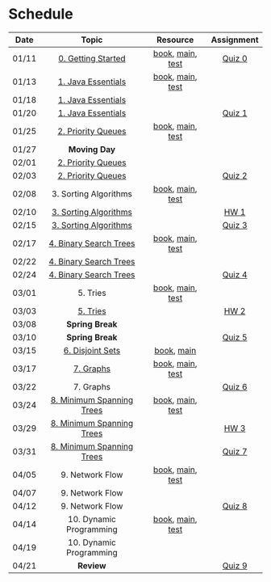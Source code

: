 # Schedule

| Date  |                                                                                  Topic                                                                                   |                                                                               Resource                                                                               |                              Assignment                             |
|:-----:|:------------------------------------------------------------------------------------------------------------------------------------------------------------------------:|:--------------------------------------------------------------------------------------------------------------------------------------------------------------------:|:-------------------------------------------------------------------:|
| 01/11 | [0. Getting Started](https://emory.zoom.us/rec/play/Vgk9nz_Z63vC0TG0MTBPXIRj-JrJMfxUp7J9IlZs0FvQb1zoPwClXlyCSsJs4SQPwCk3fXu8gUSsKovk.sIn0SpvcFiq96zMl?continueMode=true) |         [book](https://emory.gitbook.io/dsa-java/getting-started), [main](../src/main/java/edu/emory/cs/utils), [test](../src/test/java/edu/emory/cs/utils)          | [Quiz 0](https://canvas.emory.edu/courses/97976/assignments/554960) |
| 01/13 |                  [1. Java Essentials](https://emory.zoom.us/rec/share/ZNZBPh1VS0ybrUpNB46SwBCG-yYQvUQD54DyhSKxMbntqTgjedI-SjAfKI4CK3Y.LwpP5Dtygj5LQn13)                  |     [book](https://emory.gitbook.io/dsa-java/java-essentials), [main](../src/main/java/edu/emory/cs/algebraic), [test](../src/test/java/edu/emory/cs/algebraic)      |                                                                     |
| 01/18 |                 [1. Java Essentials](https://emory.zoom.us/rec/share/66oDNhckPbuNTcdKxoKz16uR7Q4DnRwbZXXwm1Aw1uvI6u6orIFwnL4xYdpqzAcv.hrMFrlyZlhJ94O8O)                  |                                                                                                                                                                      |                                                                     |
| 01/20 |                 [1. Java Essentials](https://emory.zoom.us/rec/share/XiM7qlOXYVtqPytQSmjND_AeZpBccnh44ske-R0Tbz1varmqhoT9_uHPn6ugu928.X5UJZ936R-OXPT-D)                  |                                                                                                                                                                      | [Quiz 1](https://canvas.emory.edu/courses/97976/assignments/554961) |
| 01/25 |                 [2. Priority Queues](https://emory.zoom.us/rec/share/ZKonCiekWhC4w0Fg0Aj0Z27HUn7c7ffbbwKwOnI0iF83sB88gQcMuPBCo8y7SSiK.iT29JpS6udEjOO2c)                  |         [book](https://emory.gitbook.io/dsa-java/priority-queues), [main](../src/main/java/edu/emory/cs/queue), [test](../src/test/java/edu/emory/cs/queue)          |                                                                     |
| 01/27 |                                                                              **Moving Day**                                                                              |                                                                                                                                                                      |                                                                     |
| 02/01 |                 [2. Priority Queues](https://emory.zoom.us/rec/share/kwBkriUsJHVsoZaT0G9-dghFgzFAkRN7dmX1JubmvHb1Q-kg34ieYduKAG_iz012.H2UIOehMy-kS32Se)                  |                                                                                                                                                                      |                                                                     |
| 02/03 |                 [2. Priority Queues](https://emory.zoom.us/rec/share/wIHEX9igUHANYtXuNSzmfOHVR2wIwXKxbl-QLiieBm8Q-NjwQbiIDlhclDM6ssRO.VbfGYcK0ol76FyWc)                  |                                                                                                                                                                      | [Quiz 2](https://canvas.emory.edu/courses/97976/assignments/554962) |
| 02/08 |                                                                          3. Sorting Algorithms                                                                           |         [book](https://emory.gitbook.io/dsa-java/sorting-algorithms), [main](../src/main/java/edu/emory/cs/sort), [test](../src/test/java/edu/emory/cs/sort)         |                                                                     |
| 02/10 |                [3. Sorting Algorithms](https://emory.zoom.us/rec/share/2XUplfgNT44pkb4XZdauU_glSnHuUAZGSH07sOj2LsblSLJsps6K3D-lics0jnc_.W7wmemKvm5eLXaNc)                |                                                                                                                                                                      |  [HW 1](https://canvas.emory.edu/courses/97976/assignments/554957)  |
| 02/15 |                [3. Sorting Algorithms](https://emory.zoom.us/rec/share/L1EBGj6QllTMBvIt23z9KT6ZpPqlhAhaCf6s8Cpu7MqWdfc0V-E0Psha-ShYOX1G.rT3bjis8maY94cA1)                |                                                                                                                                                                      | [Quiz 3](https://canvas.emory.edu/courses/97976/assignments/554963) |
| 02/17 |               [4. Binary Search Trees](https://emory.zoom.us/rec/share/jiJSCKfk9BbrlI_7NHtUpQIcitZJyw_hMj_Utrzv5O_YLoozHVwb9Y_u2H26u3YJ.uMP49i8fiyUduISW)                |        [book](https://emory.gitbook.io/dsa-java/binary-search-trees), [main](../src/main/java/edu/emory/cs/tree), [test](../src/test/java/edu/emory/cs/tree)         |                                                                     | 
| 02/22 |                [4. Binary Search Trees](https://emory.zoom.us/rec/share/28yQmpioR2Vht_iRZ53_TDLZkN1IBYpEr9yyauRNyMRGDg_YtP0fH2vicMNKnWo.hYvrvs9xNWPduaPw)                |                                                                                                                                                                      |                                                                     |
| 02/24 |               [4. Binary Search Trees](https://emory.zoom.us/rec/share/qo6VOYykwBlQhIwlZGrmtb1YnD5wqZJeqynvZk1-4HqVLHTREVUIHfxIFqYEo7RN.x3Ldt5D76VGNc_8v)                |                                                                                                                                                                      | [Quiz 4](https://canvas.emory.edu/courses/97976/assignments/554964) |
| 03/01 |                                                                                 5. Tries                                                                                 |               [book](https://emory.gitbook.io/dsa-java/tries), [main](../src/main/java/edu/emory/cs/trie), [test](../src/test/java/edu/emory/cs/trie)                |                                                                     |
| 03/03 |                       [5. Tries](https://emory.zoom.us/rec/share/XymqV93UCxXognPzlET7IajZuWVBqaOlaYt5eo8qpQNaR_D11efYYDbjkk_AVj4.2GFuGYtDG-6Nzrcy)                       |                                                                                                                                                                      |  [HW 2](https://canvas.emory.edu/courses/97976/assignments/554958)  |
| 03/08 |                                                                             **Spring Break**                                                                             |                                                                                                                                                                      |                                                                     |
| 03/10 |                                                                             **Spring Break**                                                                             |                                                                                                                                                                      | [Quiz 5](https://canvas.emory.edu/courses/97976/assignments/554965) |
| 03/15 |                   [6. Disjoint Sets](https://emory.zoom.us/rec/share/p9GMJDjZA9uGMDTetXF-tv5wOlzLa1ptTRErTUz7e-NX8K7V6q4YnZC3aUQSZnk.N0i5wzF-vZbkDmt-)                   |                                  [book](https://emory.gitbook.io/dsa-java/disjoint-sets), [main](../src/main/java/edu/emory/cs/set)                                  |                                                                     |
| 03/17 |                      [7. Graphs](https://emory.zoom.us/rec/share/UQ9Bt2wq5T7aMiBlvJGfEP-vTUlso3LFLWAV6mNDulT5yW19mwBPvfC8_Rmton4B.5I1TdVdbItDVdQGZ)                      |              [book](https://emory.gitbook.io/dsa-java/graphs), [main](../src/main/java/edu/emory/cs/graph), [test](../src/test/java/edu/emory/cs/graph)              |                                                                     |
| 03/22 |                                                                                7. Graphs                                                                                 |                                                                                                                                                                      | [Quiz 6](https://canvas.emory.edu/courses/97976/assignments/554966) |
| 03/24 |              [8. Minimum Spanning Trees](https://emory.zoom.us/rec/share/0HpKq6GGT6UCT1jvEhnlr_BC5CUXiEowVOoBdlEX9PzH4l7YUWw7MsDoVDP4JYhT.CVtY4QouI_AojuEv)              | [book](https://emory.gitbook.io/dsa-java/minimum-spanning-trees), [main](../src/main/java/edu/emory/cs/graph/span), [test](../src/test/java/edu/emory/cs/graph/span) |                                                                     |
| 03/29 |              [8. Minimum Spanning Trees](https://emory.zoom.us/rec/share/8x4Ylc2ldevQOSHUkgM5gfvlW8DxiB1s_Cp29DS88OZBhsZ9bngjlSF0fV5X0KU.USYQ2pGl-epCGKyb)               |                                                                                                                                                                      |  [HW 3](https://canvas.emory.edu/courses/97976/assignments/554959)  |
| 03/31 |              [8. Minimum Spanning Trees](https://emory.zoom.us/rec/share/8leLlUSASdDM81ANGLuK-3NFwCIx9m5vJz5-wQmm9xQbQlfVXPCCdkL3V_ATcwS9.gnauGOGw0F0bCUc_)              |                                                                                                                                                                      | [Quiz 7](https://canvas.emory.edu/courses/97976/assignments/554967) |
| 04/05 |                                                                             9. Network Flow                                                                              |      [book](https://emory.gitbook.io/dsa-java/network-flow), [main](../src/main/java/edu/emory/cs/graph/flow), [test](../src/test/java/edu/emory/cs/graph/flow)      |                                                                     |
| 04/07 |                                                                             9. Network Flow                                                                              |                                                                                                                                                                      |                                                                     |
| 04/12 |                                                                             9. Network Flow                                                                              |                                                                                                                                                                      | [Quiz 8](https://canvas.emory.edu/courses/97976/assignments/554968) |
| 04/14 |                                                                         10. Dynamic Programming                                                                          |     [book](https://emory.gitbook.io/dsa-java/dynamic-programming), [main](../src/main/java/edu/emory/cs/dynamic), [test](../src/test/java/edu/emory/cs/dynamic)      |                                                                     |
| 04/19 |                                                                         10. Dynamic Programming                                                                          |                                                                                                                                                                      |                                                                     |
| 04/21 |                                                                                **Review**                                                                                |                                                                                                                                                                      | [Quiz 9](https://canvas.emory.edu/courses/97976/assignments/554969) |

<!--  -->
<!-- Shortest Path Algorithms]() | [md, [pdf](shortest_path_algorithms.pdf), [main](../src/main/java/edu/emory/cs/graph/path/) | [quiz 8](quiz0.md#quiz-8) | -->
<!-- HW1: 2/24, HW2: 3/22, HW3: 4/14  -->
